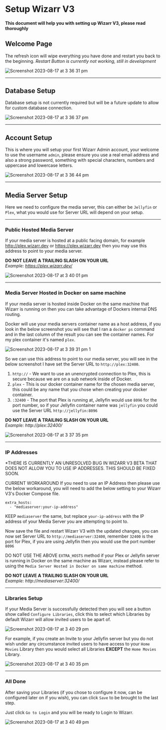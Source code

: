 # Setup Wizarr V3
#### This document will help you with setting up Wizarr V3, please read thoroughly

## Welcome Page
The refresh icon will wipe everything you have done and restart you back to the beginning.
*Restart Button is currently not working, still in development*

![Screenshot 2023-08-17 at 3 36 31 pm](https://github.com/wizarrrrrr/wizarr/assets/16636012/495ee8cb-ece6-4d85-806d-538a87489eb7)

<hr>

## Database Setup
Database setup is not currently required but will be a future update to allow for custom database connection.

![Screenshot 2023-08-17 at 3 36 37 pm](https://github.com/wizarrrrrr/wizarr/assets/16636012/c2eb3765-1546-48fe-8e47-b11b2a344cfd)

<hr>

## Account Setup
This is where you will setup your first Wizarr Admin account, your welcome to use the username `admin`, please ensure you use a real email address and also a strong password, something with special characters, numbers and uppercase and lowercase letters.

![Screenshot 2023-08-17 at 3 36 44 pm](https://github.com/wizarrrrrr/wizarr/assets/16636012/b518e742-6a29-46ed-8ae4-c76af2edd5b7)

<hr>

## Media Server Setup
Here we need to configure the media server, this can either be `Jellyfin` or `Plex`, what you would use for Server URL will depend on your setup.

<hr>

### Public Hosted Media Server
If your media server is hosted at a public facing domain, for example http://plex.wizarr.dev or https://plex.wizarr.dev then you may use this address to point to your media server.

<strong>DO NOT LEAVE A TRAILING SLASH ON YOUR URL</strong><br>
<em>Example: https://plex.wizarr.dev/</em>

![Screenshot 2023-08-17 at 3 40 01 pm](https://github.com/wizarrrrrr/wizarr/assets/16636012/5d3304e2-2963-4519-b7a5-656b0fcf31de)

<hr>

### Media Server Hosted in Docker on same machine
If your media server is hosted inside Docker on the same machine that Wizarr is running on then you can take advantage of Dockers internal DNS routing.

Docker will use your media servers container name as a host address, if you look in the below screenshot you will see that I ran a `docker ps` command and in the last column of the result you can see the container names. For my plex container it's named `plex`.

![Screenshot 2023-08-17 at 3 39 31 pm 1](https://github.com/wizarrrrrr/wizarr/assets/16636012/ad1829c2-f2dd-425b-9eb8-1319cb714603)

So we can use this address to point to our media server, you will see in the below screenshot I have set the Server URL to `http://plex:32400`.
1. `http://` - We want to use an unencrypted connection to Plex, this is secure because we are on a sub network inside of Docker.
2. `plex` - This is our docker container name for the chosen media server, this could be any name that you chose when creating your docker container.
3. `:32400` - The port that Plex is running at, Jellyfin would use `8096` for the port number, so if your Jellyfin container name was `jellyfin` you could use the Server URL `http://jellyfin:8096`

<strong>DO NOT LEAVE A TRAILING SLASH ON YOUR URL</strong><br>
<em>Example: http://plex:32400/</em>

![Screenshot 2023-08-17 at 3 37 35 pm](https://github.com/wizarrrrrr/wizarr/assets/16636012/5d85d773-9329-427e-bad4-2a55ea70f7f7)

<hr>

### IP Addresses
*THERE IS CURRENTLY AN UNRESOLVED BUG IN WIZARR V3 BETA THAT DOES NOT ALLOW YOU TO USE IP ADDRESSES. THIS SHOULD BE FIXED SOON.

CURRENT WORKAROUND
If you need to use an IP Address then please use the below workaround, you will need to add the below setting to your Wizarr V3's Docker Compose file.

````
extra_hosts:
  - "mediaserver:your-ip-address"
````

KEEP `mediaserver` the same, but replace `your-ip-address` with the IP address of your Media Server you are attempting to point to.

Now save the file and restart Wizarr V3 with the updated changes, you can now set Server URL to `http://mediaserver:32400`, remember `32400` is the port for Plex, if you are using Jellyfin then you would use the port number `8096`

DO NOT USE THE ABOVE `EXTRA_HOSTS` method if your Plex or Jellyfin server is running in Docker on the same machine as Wizarr, instead please refer to using the `Media Server Hosted in Docker on same machine` method.

<strong>DO NOT LEAVE A TRAILING SLASH ON YOUR URL</strong><br>
<em>Example: http://mediaserver:32400/</em>

<hr>

### Libraries Setup
If your Media Server is successfully detected then you will see a button show called `Configure Libraries`, click this to select which Libraries by default Wizarr will allow invited users to be apart of.

![Screenshot 2023-08-17 at 3 40 29 pm](https://github.com/wizarrrrrr/wizarr/assets/16636012/0e5fbac5-c11f-4be2-87c6-ec3a086ed385)

For example, if you create an Invite to your Jellyfin server but you do not wish under any circumstance invited users to have access to your `Home Movies` Library then you would select all Libraries <strong>EXCEPT</strong> the `Home Movies` Library.

![Screenshot 2023-08-17 at 3 40 35 pm](https://github.com/wizarrrrrr/wizarr/assets/16636012/31bed2bf-deb9-42d8-8058-3ebbf9a9bf28)

<hr>

### All Done
After saving your Libraries (if you chose to configure it now, can be configured later on if you wish), you can click `Save` to be brought to the last step.

Just click `Go to Login` and you will be ready to Login to Wizarr.

![Screenshot 2023-08-17 at 3 40 49 pm](https://github.com/wizarrrrrr/wizarr/assets/16636012/3116622d-1dec-499a-a2d3-c5dce9af74c4)
